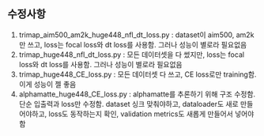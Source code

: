 ## 수정사항

1. trimap_aim500_am2k_huge448_nfl_dt_loss.py : dataset이 aim500, am2k만 쓰고, loss는 focal loss와 dt loss를 사용함. 그러나 성능이 별로라 필요없음
2. trimap_huge448_nfl_dt_loss.py : 모든 데이터셋을 다 썼지만, loss는 focal loss와 dt loss를 사용함. 그러나 성능이 별로라 필요없음
3. trimap_huge448_CE_loss.py : 모든 데이터셋 다 쓰고, CE loss로만 training함. 이게 성능이 젤 좋음
4. alphamatte_huge448_CE_loss.py : alphamatte를 추론하기 위해 구조 수정함. 단순 입출력과 loss만 수정함. dataset 싱크 맞춰야하고, dataloader도 새로 만들어야하고, loss도 동작하는지 확인, validation metrics도 새롭게 만들어서 넣어야함
